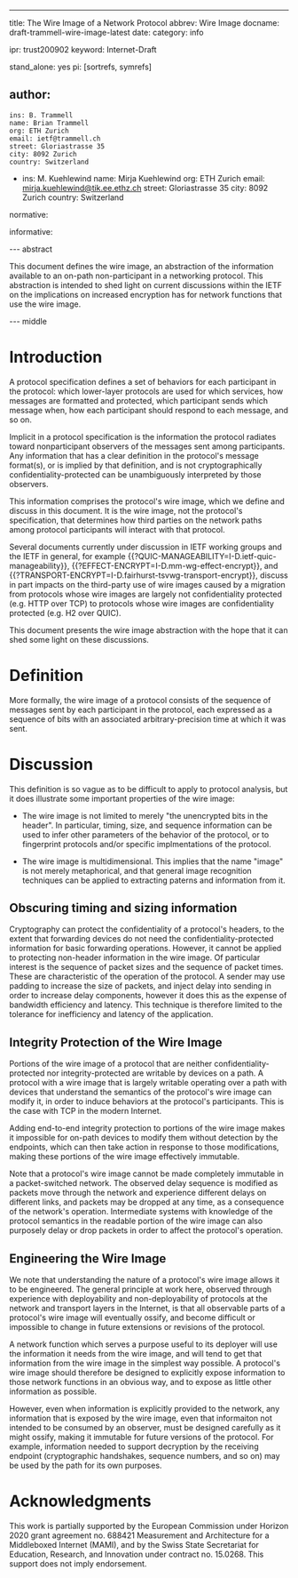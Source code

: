 ---
title: The Wire Image of a Network Protocol
abbrev: Wire Image
docname: draft-trammell-wire-image-latest
date:
category: info

ipr: trust200902
keyword: Internet-Draft

stand_alone: yes
pi: [sortrefs, symrefs]

author:
  -
    ins: B. Trammell
    name: Brian Trammell
    org: ETH Zurich
    email: ietf@trammell.ch
    street: Gloriastrasse 35
    city: 8092 Zurich
    country: Switzerland
  -
    ins: M. Kuehlewind
    name: Mirja Kuehlewind
    org: ETH Zurich
    email: mirja.kuehlewind@tik.ee.ethz.ch
    street: Gloriastrasse 35
    city: 8092 Zurich
    country: Switzerland

normative:

informative:

--- abstract

This document defines the wire image, an abstraction of the information
available to an on-path non-participant in a networking protocol. This
abstraction is intended to shed light on current discussions within the IETF
on the implications on increased encryption has for network functions that use
the wire image.

--- middle

# Introduction

A protocol specification defines a set of behaviors for each participant in
the protocol: which lower-layer protocols are used for which services, how
messages are formatted and protected, which participant sends which message
when, how each participant should respond to each message, and so on.

Implicit in a protocol specification is the information the protocol radiates
toward nonparticipant observers of the messages sent among participants. Any
information that has a clear definition in the protocol's message format(s),
or is implied by that definition, and is not cryptographically
confidentiality-protected can be unambiguously interpreted by those observers.

This information comprises the protocol's wire image, which we define and
discuss in this document. It is the wire image, not the protocol's
specification, that determines how third parties on the network paths among
protocol participants will interact with that protocol.

Several documents currently under discussion in IETF working groups and the
IETF in general, for example
{{?QUIC-MANAGEABILITY=I-D.ietf-quic-manageability}},
{{?EFFECT-ENCRYPT=I-D.mm-wg-effect-encrypt}}, and
{{?TRANSPORT-ENCRYPT=I-D.fairhurst-tsvwg-transport-encrypt}}, discuss in
part impacts on the third-party use of wire images caused by a migration from
protocols whose wire images are largely not confidentiality protected (e.g.
HTTP over TCP) to protocols whose wire images are confidentiality protected
(e.g. H2 over QUIC).

This document presents the wire image abstraction with the hope that it can
shed some light on these discussions.

# Definition

More formally, the wire image of a protocol consists of the sequence of
messages sent by each participant in the protocol, each expressed as a
sequence of bits with an associated arbitrary-precision time at which it was
sent.


# Discussion

This definition is so vague as to be difficult to apply to protocol analysis,
but it does illustrate some important properties of the wire image:

- The wire image is not limited to merely "the unencrypted bits in the
  header". In particular, timing, size, and sequence information can be used
  to infer other parameters of the behavior of the protocol, or to fingerprint
  protocols and/or specific implmentations of the protocol.

- The wire image is multidimensional. This implies that the name "image" is
  not merely metaphorical, and that general image recognition techniques can
  be applied to extracting paterns and information from it.

## Obscuring timing and sizing information

Cryptography can protect the confidentiality of a protocol's headers, to the
extent that forwarding devices do not need the confidentiality-protected
information for basic forwarding operations. However, it cannot be applied to
protecting non-header information in the wire image. Of particular interest is
the sequence of packet sizes and the sequence of packet times. These are
characteristic of the operation of the protocol. A sender may use padding to
increase the size of packets, and inject delay into sending in order to
increase delay components, however it does this as the expense of bandwidth
efficiency and latency. This technique is therefore limited to the tolerance
for inefficiency and latency of the application.

## Integrity Protection of the Wire Image

Portions of the wire image of a protocol that are neither
confidentiality-protected nor integrity-protected are writable by devices on a
path. A protocol with a wire image that is largely writable operating over a
path with devices that understand the semantics of the protocol's wire image
can modify it, in order to induce behaviors at the protocol's participants.
This is the case with TCP in the modern Internet.

Adding end-to-end integrity protection to portions of the wire image makes it
impossible for on-path devices to modify them without detection by the
endpoints, which can then take action in response to those modifications,
making these portions of the wire image effectively immutable.

Note that a protocol's wire image cannot be made completely immutable in a
packet-switched network. The observed delay sequence is modified as packets
move through the network and experience different delays on different links,
and packets may be dropped at any time, as a consequence of the network's
operation. Intermediate systems with knowledge of the protocol semantics in
the readable portion of the wire image can also purposely delay or drop
packets in order to affect the protocol's operation.

## Engineering the Wire Image

We note that understanding the nature of a protocol's wire image allows it to
be engineered. The general principle at work here, observed through experience
with deployability and non-deployability of protocols at the network and
transport layers in the Internet, is that all observable parts of a protocol's
wire image will eventually ossify, and become difficult or impossible to
change in future extensions or revisions of the protocol.

A network function which serves a purpose useful to its deployer will use the
information it needs from the wire image, and will tend to get that
information from the wire image in the simplest way possible. A protocol's
wire image should therefore be designed to explicitly expose information to
those network functions in an obvious way, and to expose as little other
information as possible.

However, even when information is explicitly provided to the network, any
information that is exposed by the wire image, even that informaiton not
intended to be consumed by an observer, must be designed carefully as it might
ossify, making it immutable for future versions of the protocol. For example,
information needed to support decryption by the receiving endpoint
(cryptographic handshakes, sequence numbers, and so on) may be used by the
path for its own purposes.

# Acknowledgments

This work is partially supported by the European Commission under Horizon 2020
grant agreement no. 688421 Measurement and Architecture for a Middleboxed
Internet (MAMI), and by the Swiss State Secretariat for Education, Research, and
Innovation under contract no. 15.0268. This support does not imply endorsement.
